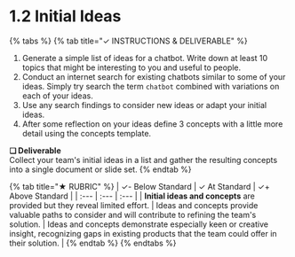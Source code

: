 # 1.2 Initial Ideas

{% tabs %}
{% tab title="✓  INSTRUCTIONS & DELIVERABLE" %}


1. Generate a simple list of ideas for a chatbot. Write down at least 10 topics that might be interesting to you and useful to people.
2. Conduct an internet search for existing chatbots similar to some of your ideas. Simply try search the term `chatbot` combined with variations on each of your ideas.
3. Use any search findings to consider new ideas or adapt your initial ideas.
4. After some reflection on your ideas define 3 concepts with a little more detail using the concepts template.

**❏ Deliverable**  
Collect your team's initial ideas in a list and gather the resulting concepts into a single document or slide set.
{% endtab %}

{% tab title="★  RUBRIC" %}
| ✓-  Below Standard | ✓  At Standard | ✓+  Above Standard |
| :--- | :--- | :--- |
| **Initial ideas and concepts** are provided but they reveal limited effort. | Ideas and concepts provide valuable paths to consider and will contribute to refining the team's solution. | Ideas and concepts demonstrate especially keen or creative insight, recognizing gaps in existing products that the team could offer in their solution. |
{% endtab %}
{% endtabs %}

